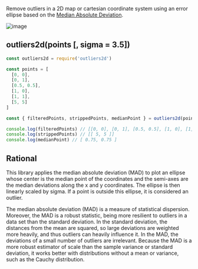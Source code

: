 Remove outliers in a 2D map or cartesian coordinate system using an error ellipse based on the [Median Absolute Deviation](https://en.wikipedia.org/wiki/Median_absolute_deviation).

![image](https://user-images.githubusercontent.com/3984909/188286763-21dbf76d-3968-4618-9f8c-83a7e3cbee13.png)

## outliers2d(points [, sigma = 3.5])

```js
const outliers2d = require('outliers2d')

const points = [
  [0, 0],
  [0, 1],
  [0.5, 0.5],
  [1, 0],
  [1, 1],
  [5, 5]
]

const { filteredPoints, strippedPoints, medianPoint } = outliers2d(points)

console.log(filteredPoints) // [[0, 0], [0, 1], [0.5, 0.5], [1, 0], [1, 1]]
console.log(strippedPoints) // [[ 5, 5 ]]
console.log(medianPoint) // [ 0.75, 0.75 ]
```

## Rational

This library applies the median absolute deviation (MAD) to plot an ellipse whose center is the median point of the coordinates and the semi-axes are the median deviations along the x and y coordinates. The ellipse is then linearly scaled by sigma. If a point is outside this ellipse, it is considered an outlier.

The median absolute deviation (MAD) is a measure of statistical dispersion. Moreover, the MAD is a robust statistic, being more resilient to outliers in a data set than the standard deviation. In the standard deviation, the distances from the mean are squared, so large deviations are weighted more heavily, and thus outliers can heavily influence it. In the MAD, the deviations of a small number of outliers are irrelevant. Because the MAD is a more robust estimator of scale than the sample variance or standard deviation, it works better with distributions without a mean or variance, such as the Cauchy distribution.
